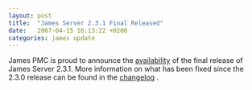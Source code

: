 ```yaml
---
layout: post
title:  "James Server 2.3.1 Final Released"
date:   2007-04-15 16:13:22 +0200
categories: james update
---
```


James PMC is proud to announce the [availability][availability] of the final release of James Server 2.3.1. More information
 on what has been fixed since the 2.3.0 release can be found in the [changelog][changelog] .


[availability]: download.cgi
[changelog]: /server/2.3.1/changelog.html
